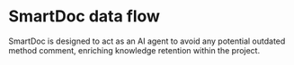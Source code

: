 # SmartDoc data flow

SmartDoc is designed to act as an AI agent to avoid any potential outdated method comment, enriching knowledge retention within the project.
